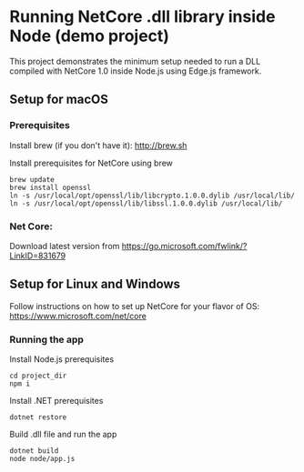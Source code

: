 # Running NetCore .dll library inside Node (demo project)

This project demonstrates the minimum setup needed to run a DLL compiled with NetCore 1.0 inside Node.js using Edge.js framework.

## Setup for macOS

### Prerequisites

Install brew (if you don't have it):
http://brew.sh

Install prerequisites for NetCore using brew
```
brew update
brew install openssl
ln -s /usr/local/opt/openssl/lib/libcrypto.1.0.0.dylib /usr/local/lib/
ln -s /usr/local/opt/openssl/lib/libssl.1.0.0.dylib /usr/local/lib/
```

### Net Core:

Download latest version from 
https://go.microsoft.com/fwlink/?LinkID=831679

## Setup for Linux and Windows

Follow instructions on how to set up NetCore for your flavor of OS:
https://www.microsoft.com/net/core

### Running the app

Install Node.js prerequisites
```
cd project_dir
npm i
```

Install .NET prerequisites
```
dotnet restore
```

Build .dll file and run the app
```
dotnet build
node node/app.js
```